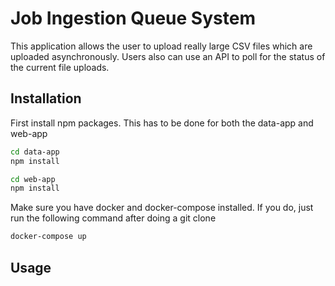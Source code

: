 # Job Ingestion Queue System

This application allows the user to upload really large CSV files which are uploaded asynchronously.
Users also can use an API to poll for the status of the current file uploads.

## Installation

First install npm packages. This has to be done for both the data-app and web-app

```bash
cd data-app
npm install
```

```bash
cd web-app
npm install
```

Make sure you have docker and docker-compose installed.
If you do, just run the following command after doing a git clone

```bash
docker-compose up
```

## Usage

